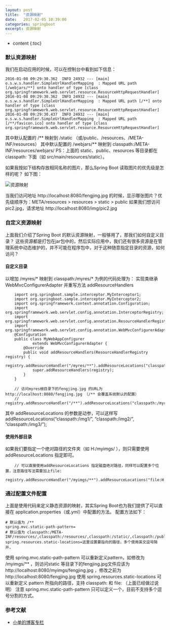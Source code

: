 ```yaml
---
layout: post
title:  "资源映射"
date:   2017-02-05 10:39:00
categories: springboot
excerpt: 资源映射
---
```


* content
{:toc}


### 默认资源映射

我们在启动应用的时候，可以在控制台中看到如下信息：

    2016-01-08 09:29:30.362  INFO 24932 --- [main] o.s.w.s.handler.SimpleUrlHandlerMapping  : Mapped URL path [/webjars/**] onto handler of type [class org.springframework.web.servlet.resource.ResourceHttpRequestHandler]
    2016-01-08 09:29:30.362  INFO 24932 --- [main] o.s.w.s.handler.SimpleUrlHandlerMapping  : Mapped URL path [/**] onto handler of type [class org.springframework.web.servlet.resource.ResourceHttpRequestHandler]
    2016-01-08 09:29:30.437  INFO 24932 --- [main] o.s.w.s.handler.SimpleUrlHandlerMapping  : Mapped URL path [/**/favicon.ico] onto handler of type [class org.springframework.web.servlet.resource.ResourceHttpRequestHandler]

其中默认配置的 /** 映射到 /static （或/public、/resources、/META-INF/resources）
其中默认配置的 /webjars/** 映射到 classpath:/META-INF/resources/webjars/
PS：上面的 static、public、resources 等目录都在 classpath: 下面（如 src/main/resources/static）。

如果我按如下结构存放相同名称的图片，那么Spring Boot 读取图片的优先级是怎样的呢？
如下图： 

![资源映射](http://img.blog.csdn.net/20160112092328665)

当我们访问地址 http://localhost:8080/fengjing.jpg 的时候，显示哪张图片？优先级顺序为：META/resources > resources > static > public
如果我们想访问pic2.jpg，请求地址 http://localhost:8080/img/pic2.jpg

### 自定义资源映射

上面我们介绍了Spring Boot 的默认资源映射，一般够用了，那我们如何自定义目录？
这些资源都是打包在jar包中的，然后实际应用中，我们还有很多资源是在管理系统中动态维护的，并不可能在程序包中，对于这种随意指定目录的资源，如何访问？

#### 自定义目录

以增加 /myres/* 映射到 classpath:/myres/* 为例的代码处理为：
实现类继承 WebMvcConfigurerAdapter 并重写方法 addResourceHandlers

        import org.springboot.sample.interceptor.MyInterceptor1;
        import org.springboot.sample.interceptor.MyInterceptor2;
        import org.springframework.context.annotation.Configuration;
        import org.springframework.web.servlet.config.annotation.InterceptorRegistry;
        import org.springframework.web.servlet.config.annotation.ResourceHandlerRegistry;
        import org.springframework.web.servlet.config.annotation.WebMvcConfigurerAdapter;
        @Configuration
        public class MyWebAppConfigurer 
                extends WebMvcConfigurerAdapter {
            @Override
            public void addResourceHandlers(ResourceHandlerRegistry registry) {
                registry.addResourceHandler("/myres/**").addResourceLocations("classpath:/myres/");
                super.addResourceHandlers(registry);
            }
        }

        // 访问myres根目录下的fengjing.jpg 的URL为 http://localhost:8080/fengjing.jpg （/** 会覆盖系统默认的配置）
        // registry.addResourceHandler("/**").addResourceLocations("classpath:/myres/").addResourceLocations("classpath:/static/");

其中 addResourceLocations 的参数是动参，可以这样写 addResourceLocations(“classpath:/img1/”, “classpath:/img2/”, “classpath:/img3/”);

#### 使用外部目录

如果我们要指定一个绝对路径的文件夹（如 H:/myimgs/ ），则只需要使用 addResourceLocations 指定即可。

        // 可以直接使用addResourceLocations 指定磁盘绝对路径，同样可以配置多个位置，注意路径写法需要加上file:
        registry.addResourceHandler("/myimgs/**").addResourceLocations("file:H:/myimgs/");

### 通过配置文件配置

上面是使用代码来定义静态资源的映射，其实Spring Boot也为我们提供了可以直接在 application.properties（或.yml）中配置的方法。
配置方法如下：

    # 默认值为 /**
    spring.mvc.static-path-pattern=
    # 默认值为 classpath:/META-INF/resources/,classpath:/resources/,classpath:/static/,classpath:/public/ 
    spring.resources.static-locations=这里设置要指向的路径，多个使用英文逗号隔开，

使用 spring.mvc.static-path-pattern 可以重新定义pattern，如修改为 /myimgs/** ，则访问static 等目录下的fengjing.jpg文件应该为 http://localhost:8080/myimgs/fengjing.jpg ，修改之前为 http://localhost:8080/fengjing.jpg
使用 spring.resources.static-locations 可以重新定义 pattern 所指向的路径，支持 classpath: 和 file: （上面已经做过说明）
注意 spring.mvc.static-path-pattern 只可以定义一个，目前不支持多个逗号分割的方式。


### 参考文献

* [小单的博客专栏](http://blog.csdn.net/catoop/article/details/50501688)

